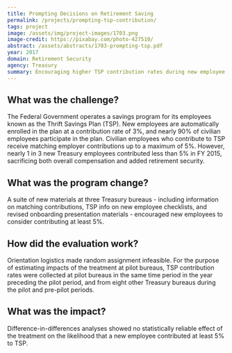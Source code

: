 ```yaml
---
title: Prompting Decisions on Retirement Saving
permalink: /projects/prompting-tsp-contribution/ 
tags: project
image: /assets/img/project-images/1703.png
image-credit: https://pixabay.com/photo-427510/
abstract: /assets/abstracts/1703-prompting-tsp.pdf 
year: 2017
domain: Retirement Security 
agency: Treasury
summary: Encouraging higher TSP contribution rates during new employee orientation showed no detectable effect on the likelihood of contributing 5% or more
---
```

## What was the challenge?

The Federal Government operates a savings program for its employees known as the Thrift Savings Plan (TSP). New employees are automatically enrolled in the plan at a contribution rate of 3%, and nearly 90% of civilian employees participate in the plan. Civilian employees who contribute to TSP receive matching employer contributions up to a maximum of 5%. However, nearly 1 in 3 new Treasury employees contributed less than 5% in FY 2015, sacrificing both overall compensation and added retirement security.

## What was the program change?

A suite of new materials at three Treasury bureaus - including information on matching contributions, TSP info on new employee checklists, and revised onboarding presentation materials - encouraged new employees to consider contributing at least 5%.

## How did the evaluation work?

Orientation logistics made random assignment infeasible. For the purpose of estimating impacts of the treatment at pilot bureaus, TSP contribution rates were collected at pilot bureaus in the same time period in the year preceding the pilot period, and from eight other Treasury bureaus during the pilot and pre-pilot periods. 

## What was the impact?

Difference-in-differences analyses showed no statistically reliable effect of the treatment on the likelihood that a new employee contributed at least 5% to TSP.
